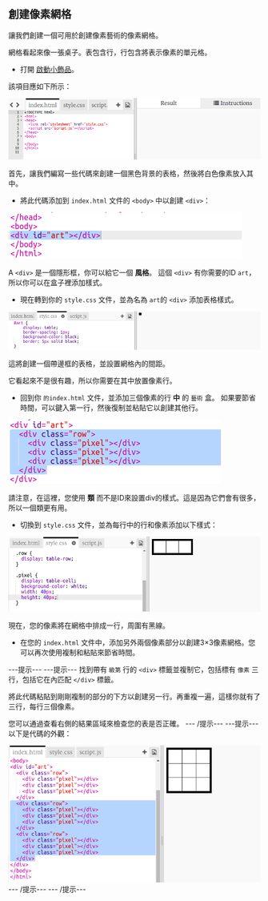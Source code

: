 ## 創建像素網格

讓我們創建一個可用於創建像素藝術的像素網格。

網格看起來像一張桌子。表包含行，行包含將表示像素的單元格。

+ 打開 [啟動小飾品](http://jumpto.cc/web-pixel)。

該項目應如下所示：

![截圖](images/pixel-starter.png)

首先，讓我們編寫一些代碼來創建一個黑色背景的表格，然後將白色像素放入其中。

+ 將此代碼添加到 `index.html` 文件的 `<body>` 中以創建 `<div>`：

![截圖](images/pixel-art-art.png)

A `<div>` 是一個隱形框，你可以給它一個 **風格**。 這個 `<div>` 有你需要的ID `art`，所以你可以在盒子裡添加樣式。

+ 現在轉到你的 `style.css` 文件，並為名為 `art`的 `<div>` 添加表格樣式。

![截圖](images/pixel-art-style.png)

這將創建一個帶邊框的表格，並設置網格內的間距。

它看起來不是很有趣，所以你需要在其中放置像素行。

+ 回到你 `的index.html` 文件，並添加三個像素的行 **中** 的 `藝術` 盒。 如果要節省時間，可以鍵入第一行，然後復制並粘貼它以創建其他行。

![截圖](images/pixel-art-row.png)

請注意，在這裡，您使用 **類** 而不是ID來設置div的樣式。這是因為它們會有很多，所以一個類更有用。

+ 切換到 `style.css` 文件，並為每行中的行和像素添加以下樣式：

![截圖](images/pixel-art-row-style.png)

現在，您的像素將在網格中排成一行，周圍有黑線。

+ 在您的 `index.html` 文件中，添加另外兩個像素部分以創建3×3像素網格。您可以再次使用複制和粘貼來節省時間。

\---提示\--- \---提示\--- 找到帶有 `級第` 行的 `<div>` 標籤並複制它，包括標有 `像素` 三行，包括它在內匹配 `</div>` 標籤。

將此代碼粘貼到剛剛複制的部分的下方以創建另一行。再重複一遍，這樣你就有了三行，每行三個像素。

您可以通過查看右側的結果區域來檢查您的表是否正確。 \--- /提示\--- \---提示\--- 以下是代碼的外觀：

![截圖](images/pixel-art-grid-3.png) \--- /提示\--- \--- /提示\---